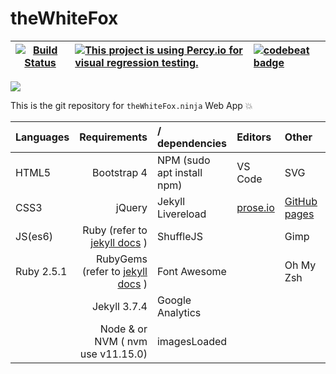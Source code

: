 # theWhiteFox

|[![Build Status](https://semaphoreci.com/api/v1/thewhitefox/thewhitefox/branches/gh-pages/shields_badge.svg)](https://semaphoreci.com/thewhitefox/thewhitefox)| [![This project is using Percy.io for visual regression testing.](https://percy.io/static/images/percy-badge.svg)](https://percy.io)      |    [![codebeat badge](https://codebeat.co/badges/121e5795-b2a2-48c8-b603-5ed2a591a36b)](https://codebeat.co/projects/github-com-thewhitefox-thewhitefox-gh-pages)       |
| ---------- | :--------------------------------------- | :-------------------------- |


![](http://thewhitefox.ninja/img/theWhiteFoxLogo04-GitHub.svg)

This is the git repository for `theWhiteFox.ninja` Web App :boom:

| Languages   | Requirements                            | / dependencies                 | Editors                     | Other | OS |
| ---------- | ---------------------------------------: | :----------------------------- | :-------------------------- | :---- | :-- |
| HTML5      | Bootstrap 4                              | NPM     (sudo apt install npm)                       | VS Code                     | SVG   | Ubuntu |
| CSS3       | jQuery                                   | Jekyll Livereload              | [prose.io](http://prose.io) | [GitHub pages](http://pages.github.com/)|
| JS(es6)    | Ruby (refer to [jekyll docs](https://jekyllrb.com/docs/) )          | ShuffleJS                      |                             | Gimp |
| Ruby 2.5.1 | RubyGems (refer to [jekyll docs](https://jekyllrb.com/docs/ruby-101/) )         | Font Awesome                   |                             | Oh My Zsh |
|            | Jekyll 3.7.4                             | Google Analytics               |                             | 
|            | Node & or NVM ( nvm use v11.15.0)                            | imagesLoaded                   |                             |
  

